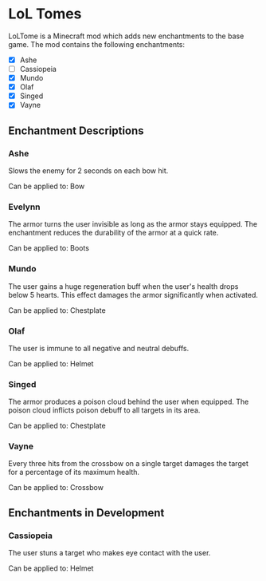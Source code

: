 # LoL Tomes

LoLTome is a Minecraft mod which adds new enchantments to the base game. 
The mod contains the following enchantments:
- [x] Ashe
- [ ] Cassiopeia
- [x] Mundo
- [x] Olaf
- [x] Singed
- [x] Vayne

## Enchantment Descriptions
### Ashe
Slows the enemy for 2 seconds on each bow hit. 

Can be applied to: Bow

### Evelynn
The armor turns the user invisible as long as the armor stays equipped. 
The enchantment reduces the durability of the armor at a quick rate. 

Can be applied to: Boots
### Mundo
The user gains a huge regeneration buff when the user's health drops below 5 hearts. 
This effect damages the armor significantly when activated.

Can be applied to: Chestplate
### Olaf
The user is immune to all negative and neutral debuffs. 

Can be applied to: Helmet
### Singed
The armor produces a poison cloud behind the user when equipped. 
The poison cloud inflicts poison debuff to all targets in its area. 

Can be applied to: Chestplate
### Vayne
Every three hits from the crossbow on a single target damages the target for a percentage of its maximum health. 

Can be applied to: Crossbow

## Enchantments in Development

### Cassiopeia
The user stuns a target who makes eye contact with the user. 

Can be applied to: Helmet


